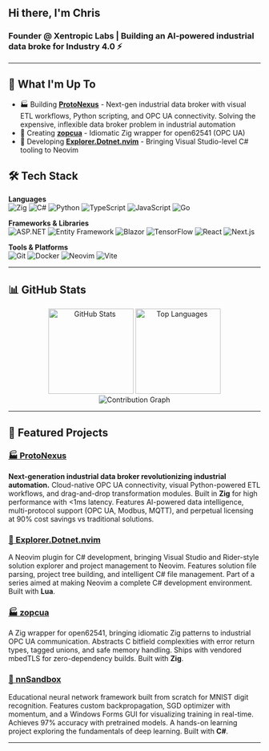 ## Hi there, I'm Chris

### Founder @ Xentropic Labs | Building an AI-powered industrial data broke for Industry 4.0 ⚡

---

## 🚀 What I'm Up To
- 🏭 Building **[ProtoNexus](https://protonexus.io)** - Next-gen industrial data broker with visual ETL workflows, Python scripting, and OPC UA connectivity. Solving the expensive, inflexible data broker problem in industrial automation
- 🔧 Creating **[zopcua](https://github.com/xentropic-dev/zopcua)** - Idiomatic Zig wrapper for open62541 (OPC UA)
- 🔭 Developing **[Explorer.Dotnet.nvim](https://github.com/xentropic-dev/explorer.dotnet.nvim)** - Bringing Visual Studio-level C# tooling to Neovim

## 🛠️ Tech Stack

**Languages**  
![Zig](https://img.shields.io/badge/-Zig-F7A41D?style=flat-square&logo=zig&logoColor=white)
![C#](https://img.shields.io/badge/-C%23-239120?style=flat-square&logo=c-sharp&logoColor=white)
![Python](https://img.shields.io/badge/-Python-3776AB?style=flat-square&logo=python&logoColor=white)
![TypeScript](https://img.shields.io/badge/-TypeScript-3178C6?style=flat-square&logo=typescript&logoColor=white)
![JavaScript](https://img.shields.io/badge/-JavaScript-F7DF1E?style=flat-square&logo=javascript&logoColor=black)
![Go](https://img.shields.io/badge/-Go-00ADD8?style=flat-square&logo=go&logoColor=white)

**Frameworks & Libraries**  
![ASP.NET](https://img.shields.io/badge/-ASP.NET-512BD4?style=flat-square&logo=dotnet&logoColor=white)
![Entity Framework](https://img.shields.io/badge/-Entity%20Framework-512BD4?style=flat-square&logo=dotnet&logoColor=white)
![Blazor](https://img.shields.io/badge/-Blazor-512BD4?style=flat-square&logo=blazor&logoColor=white)
![TensorFlow](https://img.shields.io/badge/-TensorFlow-FF6F00?style=flat-square&logo=tensorflow&logoColor=white)
![React](https://img.shields.io/badge/-React-61DAFB?style=flat-square&logo=react&logoColor=black)
![Next.js](https://img.shields.io/badge/-Next.js-000000?style=flat-square&logo=next.js&logoColor=white)

**Tools & Platforms**  
![Git](https://img.shields.io/badge/-Git-F05032?style=flat-square&logo=git&logoColor=white)
![Docker](https://img.shields.io/badge/-Docker-2496ED?style=flat-square&logo=docker&logoColor=white)
![Neovim](https://img.shields.io/badge/-Neovim-57A143?style=flat-square&logo=neovim&logoColor=white)
![Vite](https://img.shields.io/badge/-Vite-646CFF?style=flat-square&logo=vite&logoColor=white)

---

## 📊 GitHub Stats
<div align="center">
  <img src="https://github-readme-stats.vercel.app/api?username=xentropic-dev&show_icons=true&theme=tokyonight&hide_border=true&count_private=true" alt="GitHub Stats" height="170"/>
  <img src="https://github-readme-stats.vercel.app/api/top-langs/?username=xentropic-dev&layout=compact&theme=tokyonight&hide_border=true" alt="Top Languages" height="170"/>
</div>

<div align="center">
  <img src="https://github-readme-activity-graph.vercel.app/graph?username=xentropic-dev&theme=tokyo-night&hide_border=true" alt="Contribution Graph" />
</div>

---
## 🎯 Featured Projects

### [🏭 ProtoNexus](https://protonexus.io)
**Next-generation industrial data broker revolutionizing industrial automation.** Cloud-native OPC UA connectivity, visual Python-powered ETL workflows, and drag-and-drop transformation modules. Built in **Zig** for high performance with <1ms latency. Features AI-powered data intelligence, multi-protocol support (OPC UA, Modbus, MQTT), and perpetual licensing at 90% cost savings vs traditional solutions. 

### [🧭 Explorer.Dotnet.nvim](https://github.com/xentropic-dev/explorer.dotnet.nvim)
A Neovim plugin for C# development, bringing Visual Studio and Rider-style solution explorer and project management to Neovim. Features solution file parsing, project tree building, and intelligent C# file management. Part of a series aimed at making Neovim a complete C# development environment. Built with **Lua**.

### [🏭 zopcua](https://github.com/xentropic-dev/zopcua)
A Zig wrapper for open62541, bringing idiomatic Zig patterns to industrial OPC UA communication. Abstracts C bitfield complexities with error return types, tagged unions, and safe memory handling. Ships with vendored mbedTLS for zero-dependency builds. Built with **Zig**.

### [🧠 nnSandbox](https://github.com/xentropic-dev/nnSandbox)
Educational neural network framework built from scratch for MNIST digit recognition. Features custom backpropagation, SGD optimizer with momentum, and a Windows Forms GUI for visualizing training in real-time. Achieves 97% accuracy with pretrained models. A hands-on learning project exploring the fundamentals of deep learning. Built with **C#**.

---

